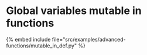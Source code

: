 # Global variables mutable in functions

{% embed include file="src/examples/advanced-functions/mutable_in_def.py" %}


